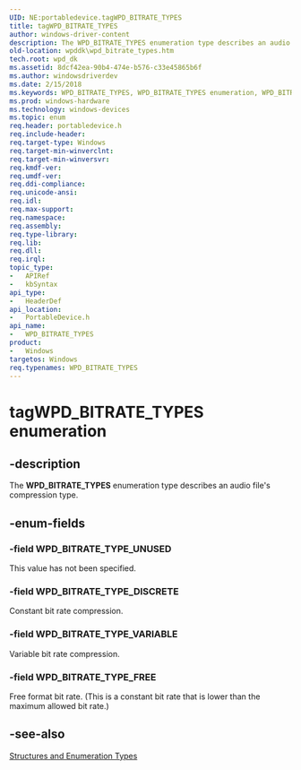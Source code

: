 ```yaml
---
UID: NE:portabledevice.tagWPD_BITRATE_TYPES
title: tagWPD_BITRATE_TYPES
author: windows-driver-content
description: The WPD_BITRATE_TYPES enumeration type describes an audio file's compression type.
old-location: wpddk\wpd_bitrate_types.htm
tech.root: wpd_dk
ms.assetid: 8dcf42ea-90b4-474e-b576-c33e45865b6f
ms.author: windowsdriverdev
ms.date: 2/15/2018
ms.keywords: WPD_BITRATE_TYPES, WPD_BITRATE_TYPES enumeration, WPD_BITRATE_TYPE_DISCRETE, WPD_BITRATE_TYPE_FREE, WPD_BITRATE_TYPE_UNUSED, WPD_BITRATE_TYPE_VARIABLE, enumeration, portabledevice/WPD_BITRATE_TYPES, portabledevice/WPD_BITRATE_TYPE_DISCRETE, portabledevice/WPD_BITRATE_TYPE_FREE, portabledevice/WPD_BITRATE_TYPE_UNUSED, portabledevice/WPD_BITRATE_TYPE_VARIABLE, tagWPD_BITRATE_TYPES, wpddk.wpd_bitrate_types
ms.prod: windows-hardware
ms.technology: windows-devices
ms.topic: enum
req.header: portabledevice.h
req.include-header: 
req.target-type: Windows
req.target-min-winverclnt: 
req.target-min-winversvr: 
req.kmdf-ver: 
req.umdf-ver: 
req.ddi-compliance: 
req.unicode-ansi: 
req.idl: 
req.max-support: 
req.namespace: 
req.assembly: 
req.type-library: 
req.lib: 
req.dll: 
req.irql: 
topic_type:
-	APIRef
-	kbSyntax
api_type:
-	HeaderDef
api_location:
-	PortableDevice.h
api_name:
-	WPD_BITRATE_TYPES
product:
-	Windows
targetos: Windows
req.typenames: WPD_BITRATE_TYPES
---
```


# tagWPD_BITRATE_TYPES enumeration


## -description



The <b>WPD_BITRATE_TYPES</b> enumeration type describes an audio file's compression type.




## -enum-fields




### -field WPD_BITRATE_TYPE_UNUSED

This value has not been specified.


### -field WPD_BITRATE_TYPE_DISCRETE

Constant bit rate compression.


### -field WPD_BITRATE_TYPE_VARIABLE

Variable bit rate compression.


### -field WPD_BITRATE_TYPE_FREE

Free format bit rate. (This is a constant bit rate that is lower than the maximum allowed bit rate.)


## -see-also




<a href="https://msdn.microsoft.com/library/windows/hardware/ff597672">Structures and Enumeration Types</a>
 

 

